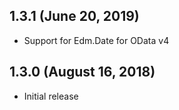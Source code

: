 ## 1.3.1 (June 20, 2019)

* Support for Edm.Date for OData v4

## 1.3.0 (August 16, 2018)

* Initial release
